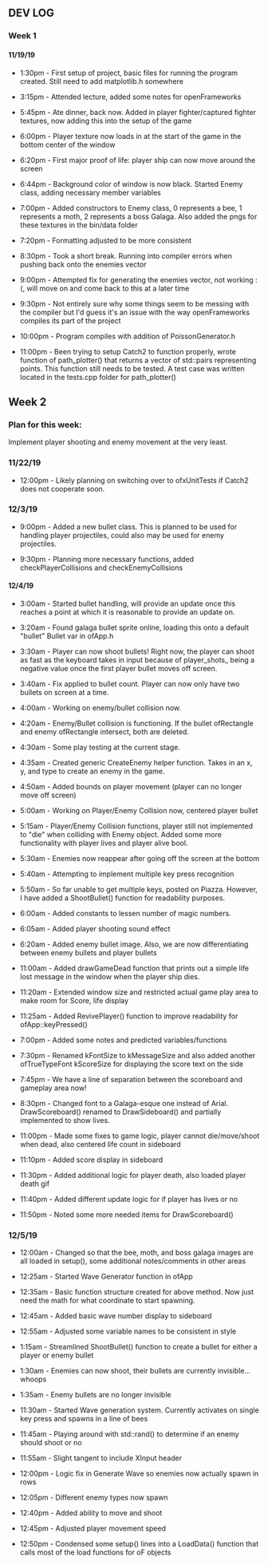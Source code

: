 ## DEV LOG
### Week 1
#### 11/19/19
- 1:30pm - First setup of project, basic files for running the program created. Still need to add matplotlib.h somewhere

- 3:15pm - Attended lecture, added some notes for openFrameworks

- 5:45pm - Ate dinner, back now. Added in player fighter/captured fighter textures, now adding this into the setup of the game

- 6:00pm - Player texture now loads in at the start of the game in the bottom center of the window

- 6:20pm - First major proof of life: player ship can now move around the screen

- 6:44pm - Background color of window is now black. Started Enemy class, adding necessary member variables

- 7:00pm - Added constructors to Enemy class, 0 represents a bee, 1 represents a moth, 2 represents a boss Galaga. Also added the pngs for these textures in the bin/data folder

- 7:20pm - Formatting adjusted to be more consistent

- 8:30pm - Took a short break. Running into compiler errors when pushing back onto the enemies vector

- 9:00pm - Attempted fix for generating the enemies vector, not working :(, will move on and come back to this at a later time

- 9:30pm - Not entirely sure why some things seem to be messing with the compiler but I'd guess it's an issue with the way openFrameworks compiles its part of the project

- 10:00pm - Program compiles with addition of PoissonGenerator.h

- 11:00pm - Been trying to setup Catch2 to function properly, wrote function of path_plotter() that returns a vector of std::pairs representing points. This function still needs to be tested. A test case was written located in the tests.cpp folder for path_plotter()

## Week 2
### Plan for this week:
Implement player shooting and enemy movement at the very least.
### 11/22/19
- 12:00pm - Likely planning on switching over to ofxUnitTests if Catch2 does not cooperate soon.

### 12/3/19
- 9:00pm - Added a new bullet class. This is planned to be used for handling player projectiles, could also may be used for enemy projectiles.

- 9:30pm - Planning more necessary functions, added checkPlayerCollisions and checkEnemyCollisions

#### 12/4/19
- 3:00am - Started bullet handling, will provide an update once this reaches a point at which it is reasonable to provide an update on.

- 3:20am - Found galaga bullet sprite online, loading this onto a default "bullet" Bullet var in ofApp.h 

- 3:30am - Player can now shoot bullets! Right now, the player can shoot as fast as the keyboard takes in input because of player_shots_ being a negative value once the first player bullet moves off screen.

- 3:40am - Fix applied to bullet count. Player can now only have two bullets on screen at a time.

- 4:00am - Working on enemy/bullet collision now.

- 4:20am - Enemy/Bullet collision is functioning. If the bullet ofRectangle and enemy ofRectangle intersect, both are deleted.

- 4:30am - Some play testing at the current stage.

- 4:35am - Created generic CreateEnemy helper function. Takes in an x, y, and type to create an enemy in the game.

- 4:50am - Added bounds on player movement (player can no longer move off screen)

- 5:00am - Working on Player/Enemy Collision now, centered player bullet

- 5:15am - Player/Enemy Collision functions, player still not implemented to "die" when colliding with Enemy object. Added some more functionality with player lives and player alive bool.

- 5:30am - Enemies now reappear after going off the screen at the bottom

- 5:40am - Attempting to implement multiple key press recognition

- 5:50am - So far unable to get multiple keys, posted on Piazza. However, I have added a ShootBullet() function for readability purposes.

- 6:00am - Added constants to lessen number of magic numbers. 

- 6:05am - Added player shooting sound effect

- 6:20am - Added enemy bullet image. Also, we are now differentiating between enemy bullets and player bullets

- 11:00am - Added drawGameDead function that prints out a simple life lost message in the window when the player ship dies.

- 11:20am - Extended window size and restricted actual game play area to make room for Score, life display

- 11:25am - Added RevivePlayer() function to improve readability for ofApp::keyPressed()

- 7:00pm - Added some notes and predicted variables/functions

- 7:30pm - Renamed kFontSize to kMessageSize and also added another ofTrueTypeFont kScoreSize for displaying the score text on the side

- 7:45pm - We have a line of separation between the scoreboard and gameplay area now!

- 8:30pm - Changed font to a Galaga-esque one instead of Arial. DrawScoreboard() renamed to DrawSideboard() and partially implemented to show lives.

- 11:00pm - Made some fixes to game logic, player cannot die/move/shoot when dead, also centered life count in sideboard

- 11:10pm - Added score display in sideboard

- 11:30pm - Added additional logic for player death, also loaded player death gif

- 11:40pm - Added different update logic for if player has lives or no

- 11:50pm - Noted some more needed items for DrawScoreboard()

### 12/5/19
- 12:00am - Changed so that the bee, moth, and boss galaga images are all loaded in setup(), some additional notes/comments in other areas

- 12:25am - Started Wave Generator function in ofApp

- 12:35am - Basic function structure created for above method. Now just need the math for what coordinate to start spawning.

- 12:45am - Added basic wave number display to sideboard

- 12:55am - Adjusted some variable names to be consistent in style

- 1:15am - Streamlined ShootBullet() function to create a bullet for either a player or enemy bullet

- 1:30am - Enemies can now shoot, their bullets are currently invisible... whoops

- 1:35am - Enemy bullets are no longer invisible

- 11:30am - Started Wave generation system. Currently activates on single key press and spawns in a line of bees

- 11:45am - Playing around with std::rand() to determine if an enemy should shoot or no

- 11:55am - Slight tangent to include XInput header

- 12:00pm - Logic fix in Generate Wave so enemies now actually spawn in rows

- 12:05pm - Different enemy types now spawn

- 12:40pm - Added ability to move and shoot

- 12:45pm - Adjusted player movement speed

- 12:50pm - Condensed some setup() lines into a LoadData() function that calls most of the load functions for oF objects